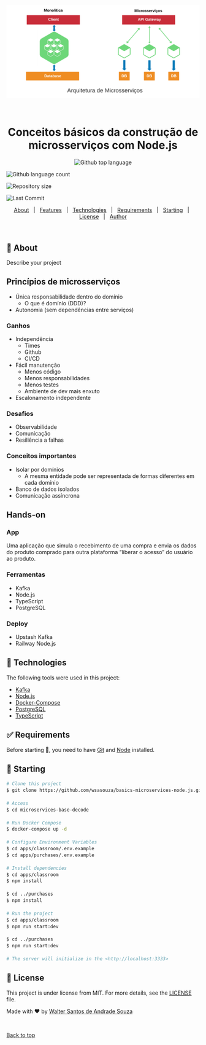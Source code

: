 <div align="center" id="top"> 
  <img src="./assets/microservices.png" alt="basics-microservices-node.js
" />

&#xa0;

</div>

<h1 align="center">Conceitos básicos da construção de microsserviços com Node.js</h1>

<p align="center">
  <img alt="Github top language" src="https://img.shields.io/github/languages/top/wsasouza/basics-microservices-node.js
?color=7159C1">

<img alt="Github language count" src="https://img.shields.io/github/languages/count/wsasouza/basics-microservices-node.js
?color=7159C1">

<img alt="Repository size" src="https://img.shields.io/github/repo-size/wsasouza/basics-microservices-node.js
?color=7159C1">

<img alt="Last Commit" src="https://img.shields.io/github/last-commit/wsasouza/basics-microservices-node.js
?color=7159C1">

</p>

<p align="center">
  <a href="#dart-about">About</a> &#xa0; | &#xa0; 
  <a href="#sparkles-features">Features</a> &#xa0; | &#xa0;
  <a href="#rocket-technologies">Technologies</a> &#xa0; | &#xa0;
  <a href="#white_check_mark-requirements">Requirements</a> &#xa0; | &#xa0;
  <a href="#checkered_flag-starting">Starting</a> &#xa0; | &#xa0;
  <a href="#memo-license">License</a> &#xa0; | &#xa0;
  <a href="https://github.com/wsasouza" target="_blank">Author</a>
</p>

<br>

## :dart: About

Describe your project

## Princípios de microsserviços

- Única responsabilidade dentro do domínio
  - O que é domínio (DDD)?
- Autonomia (sem dependências entre serviços)

### Ganhos

- Independência
  - Times
  - Github
  - CI/CD
- Fácil manutenção
  - Menos código
  - Menos responsabilidades
  - Menos testes
  - Ambiente de dev mais enxuto
- Escalonamento independente

### Desafios

- Observabilidade
- Comunicação
- Resiliência a falhas

### Conceitos importantes

- Isolar por domínios
  - A mesma entidade pode ser representada de formas diferentes em cada domínio
- Banco de dados isolados
- Comunicação assíncrona

## Hands-on

### App

Uma aplicação que simula o recebimento de uma compra e envia os dados do produto comprado para outra plataforma “liberar o acesso” do usuário ao produto.

### Ferramentas

- Kafka
- Node.js
- TypeScript
- PostgreSQL

### Deploy

- Upstash Kafka
- Railway Node.js

## :rocket: Technologies

The following tools were used in this project:

- [Kafka](https://kafka.apache.org/)
- [Node.js](https://nodejs.org/en/)
- [Docker-Compose](https://docs.docker.com/compose/)
- [PostgreSQL](https://www.postgresql.org/)
- [TypeScript](https://www.typescriptlang.org/)

## :white_check_mark: Requirements

Before starting :checkered_flag:, you need to have [Git](https://git-scm.com) and [Node](https://nodejs.org/en/) installed.

## :checkered_flag: Starting

```bash
# Clone this project
$ git clone https://github.com/wsasouza/basics-microservices-node.js.git

# Access
$ cd microservices-base-decode

# Run Docker Compose
$ docker-compose up -d

# Configure Environment Variables
$ cd apps/classroom/.env.example
$ cd apps/purchases/.env.example

# Install dependencies
$ cd apps/classroom
$ npm install

$ cd ../purchases
$ npm install

# Run the project
$ cd apps/classroom
$ npm run start:dev

$ cd ../purchases
$ npm run start:dev

# The server will initialize in the <http://localhost:3333>
```

## :memo: License

This project is under license from MIT. For more details, see the [LICENSE](LICENSE.md) file.

Made with :heart: by <a href="https://github.com/wsasouza" target="_blank">Walter Santos de Andrade Souza</a>

&#xa0;

<a href="#top">Back to top</a>
